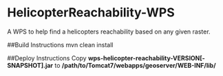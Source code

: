 HelicopterReachability-WPS
==========================

A WPS to help find a helicopters reachability based on any given raster. 

##Build Instructions
mvn clean install

##Deploy Instructions
Copy **wps-helicopter-reachability-VERSION[-SNAPSHOT].jar** to **/path/to/Tomcat7/webapps/geoserver/WEB-INF/lib/**